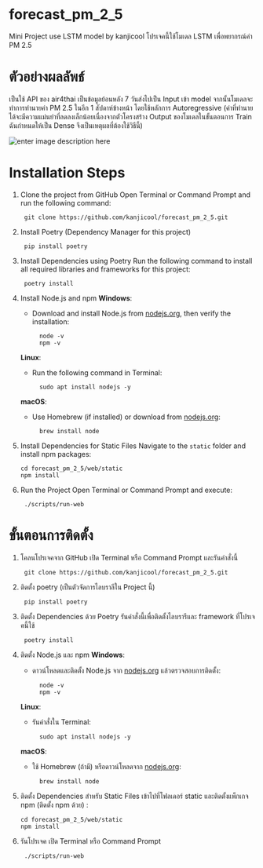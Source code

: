 # forecast_pm_2_5
Mini Project use LSTM model by kanjicool
โปรเจคนี้ใช้โมเดล LSTM เพื่อพยากรณ์ค่า PM 2.5


# ตัวอย่างผลลัพธ์
เป็นใช้ API ของ air4thai เป็นข้อมูลย้อนหลัง 7 วันส่งไปเป็น Input เข้า model จากนั้นโมเดลจะทำการทำนายค่า PM 2.5 ในอีก 1 สัปดาห์ข้างหน้า โดยใช้หลักการ Autoregressive (ค่าที่ทำนายได้จะมีความแม่นยำที่ลดลงเล็กน้อยเนื่องจากตัวโครงสร้าง Output ของโมเดลในขั้นตอนการ Train ฉันกำหนดให้เป็น Dense จึงเป็นเหตุผลที่ต้องใช้วิธีนี้)

![enter image description here](https://photos.app.goo.gl/sorxAkuyB7Pqeyco6)




# Installation Steps
1. Clone the project from GitHub
Open Terminal or Command Prompt and run the following command:

	    git clone https://github.com/kanjicool/forecast_pm_2_5.git

2. Install Poetry (Dependency Manager for this project)

		pip install poetry

		
3. Install Dependencies using Poetry
Run the following command to install all required libraries and frameworks for this project:

	    poetry install

4. Install Node.js and npm
	**Windows**:
	- Download and install Node.js from [nodejs.org](https://nodejs.org/), then verify the installation:
			
			node -v
			npm -v
	**Linux**:  
	- Run the following command in Terminal:

		    sudo apt install nodejs -y
    **macOS**:  
	- Use Homebrew (if installed) or download from [nodejs.org](https://nodejs.org/):

		    brew install node
 
 5. Install Dependencies for Static Files
Navigate to the `static` folder and install npm packages:
	
		cd forecast_pm_2_5/web/static 
		npm install

6. Run the Project
Open Terminal or Command Prompt and execute:
		
		./scripts/run-web 



# ขั้นตอนการติดตั้ง
1. โคลนโปรเจคจาก GitHub
เปิด Terminal หรือ Command Prompt และรันคำสั่งนี้

	    git clone https://github.com/kanjicool/forecast_pm_2_5.git

2. ติดตั้ง poetry (เป็นตัวจัดการไลบราลีใน Project นี้)

		pip install poetry

		
3. ติดตั้ง Dependencies ด้วย Poetry
รันคำสั่งนี้เพื่อติดตั้งไลบรารีและ framework ที่โปรเจคนี้ใช้

	    poetry install

4. ติดตั้ง Node.js และ npm
	**Windows**:
	- ดาวน์โหลดและติดตั้ง Node.js จาก [nodejs.org](https://nodejs.org/) แล้วตรวจสอบการติดตั้ง:
			
			node -v
			npm -v
	**Linux**:  
	- รันคำสั่งใน Terminal:

		    sudo apt install nodejs -y
    **macOS**:  
	- ใช้ Homebrew (ถ้ามี) หรือดาวน์โหลดจาก [nodejs.org](https://nodejs.org/):

		    brew install node
 
 5. ติดตั้ง Dependencies สำหรับ Static Files
 เข้าไปที่โฟลเดอร์ static และติดตั้งแพ็กเกจ npm (ติดตั้ง npm ด้วย) :
	
		cd forecast_pm_2_5/web/static 
		npm install

6. รันโปรเจค
เปิด Terminal หรือ Command Prompt
		
		./scripts/run-web 

